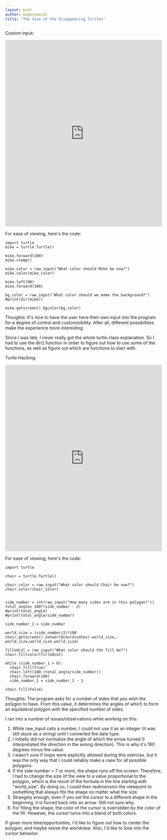 ```yaml
---
layout: post
author: wagerpascal
title: "The Case of the Disappearing Turtles"
---
```


Custom input:
<iframe src="https://trinket.io/embed/python/c9a0e93b91" width="100%" height="600" frameborder="0" marginwidth="0" marginheight="0" allowfullscreen></iframe>

For ease of viewing, here's the code:

```
import turtle
mike = turtle.Turtle()

mike.forward(100)
mike.stamp()

mike_color = raw_input("What color should Mike be now?")
mike.color(mike_color)

mike.left(90)
mike.forward(100)

bg_color = raw_input("What color should we make the background?")
#print(dir(mike))

mike.getscreen().bgcolor(bg_color)

```

Thoughts:
It's nice to have the user have their own input into the program for a degree of control and customizibility. 
After all, different possibilities make the experience more interesting.

Since I was late, I never really got the whole turtle class explanation. So I had to use the dir() function in order to figure out how to use some of the functions, as well as figure out which are functions to start with.


Turtle Hacking:
<iframe src="https://trinket.io/embed/python/eb7273e016" width="100%" height="600" frameborder="0" marginwidth="0" marginheight="0" allowfullscreen></iframe>

For ease of viewing, here's the code:

```
import turtle

chair = turtle.Turtle()

chair_color = raw_input("What color should Chair be now?")
chair.color(chair_color)


side_number = int(raw_input("How many sides are in this polygon?"))
total_angle= 180*(side_number - 2)
#print(total_angle)
#print(total_angle/side_number)

side_number_1 = side_number

world_size = (side_number/2)*100
chair.getscreen().setworldcoordinates(-world_size,-world_size,world_size,world_size)

filledcol = raw_input("What color should the fill be?")
chair.fillcolor(filledcol)

while (side_number_1 > 0):
  chair.fill(True)
  chair.left(180-(total_angle/side_number))
  chair.forward(100)
  side_number_1 = side_number_1 - 1

chair.fill(False)
```

Thoughts:
The program asks for a number of sides that you wish the polygon to have. From this value, it determines the angles of which to form an equilateral polygon with the specified number of sides.

I ran into a number of issues/observations while working on this:
1. While raw_input calls a number, I could not use it as an integer (it was still stuck as a string) until I converted the data type.
2. I initially did not normalize the angle of which the arrow turned (I interpretated the direction in the wrong direction). This is why it's 180 degrees minus the value.
3. I wasn't sure if loops were explicitly allowed during this exercise, but it was the only way that I could reliably make a case for all possible polygons.
4. If the side number = 7 or more, the shape runs off the screen. Therefore, I had to change the size of the view to a value proportional to the polygon, which is the result of the formula in the line starting with "world_size".
By doing so, I could then redimension the viewpoint to something that always fits the shape no matter what the size.
5. Strangely enough, even if you set the cursor to a different shape in the beginning, it is forced back into an arrow. Still not sure why.
6. For filling the shape, the color of the cursor is overridden by the color of the fill. However, the cursor turns into a blend of both colors.

If given more time/opportunties, I'd like to figure out how to center the polygon, and maybe resize the worldview. Also, I'd like to look into the cursor behavior.

